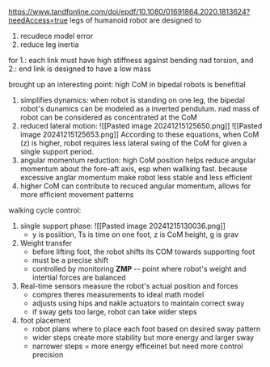 https://www.tandfonline.com/doi/epdf/10.1080/01691864.2020.1813624?needAccess=true
legs of humanoid robot are designed to
1. recudece model error
2. reduce leg inertia

for 1.: each link must have high stiffness against bending nad torsion, and 2.: end link is designed to have a low mass

brought up an interesting point:
high CoM in bipedal robots is benefitial
1. simplifies dynamics: when robot is standing on one leg, the bipedal robot's dunamics can be modeled as a inverted pendulum. nad mass of robot can be considered as concentrated at the CoM
2. reduced lateral motion: 
![[Pasted image 20241215125650.png]]
![[Pasted image 20241215125653.png]]
According to these equations, when CoM (z) is higher, robot requires less lateral swing of the CoM for given a single support period. 
3. angular momentum reduction: high CoM position helps reduce angular momentum about the fore-aft axis, esp when wallking fast. because excessive anglar momentum make robot less stable and less efficient
4. higher CoM can contribute to recuced angular momentum, allows for more efficient movement patterns

walking cycle control:
1. single support phase: ![[Pasted image 20241215130036.png]]
	- y is posiition, Ts is time on one foot, z is CoM height, g is grav
2. Weight transfer
	- before lifting foot, the robot shifts its COM towards supporting foot
	- must be a precise shift
	- controlled by monitoring **ZMP** -- point where robot's weight and intertial forces are balanced
3. Real-time sensors measure the robot's actual position and forces
	- compres theres measurements to ideal math model
	- adjusts using hips and nakle actuators to maintain correct sway
	- if sway gets too large, robot can take wider steps
4. foot placement
	- robot plans where to place each foot based on desired sway pattern
	- wider steps create more stability but more energy and larger sway
	- narrower steps = more energy efficeinet but need more control precision
